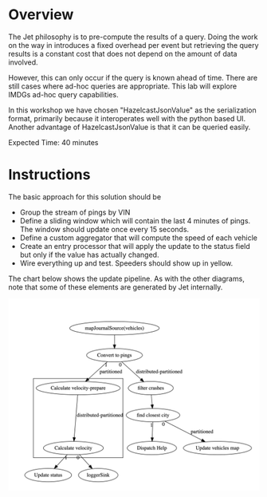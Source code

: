 # Overview

The Jet philosophy is to pre-compute the results of a query.  Doing the work on the way in introduces a fixed overhead per event but retrieving the query results is a constant cost that does not depend on the amount of data involved.

However, this can only occur if the query is known ahead of time.  There are still cases where ad-hoc queries are appropriate.  This lab will explore IMDGs ad-hoc query capabilities.  

In this workshop we have chosen "HazelcastJsonValue" as the serialization format, primarily because it interoperates well with the python based UI. Another advantage of HazelcastJsonValue is that it can be queried easily.



Expected Time: 40 minutes

# Instructions

The basic approach for this solution should be 

- Group the stream of pings by VIN
- Define a sliding window which will contain the last 4 minutes of pings.  The window should update once every 15 seconds.  
- Define a custom aggregator that will compute the speed of each vehicle
- Create an entry processor that will apply the update to the status field but only if the value has actually changed.
- Wire everything up and test. Speeders should show up in yellow.

The chart below shows the update pipeline. As with the other diagrams, note that some of these elements are generated by Jet internally.

![vehicle monitor pipeline](media/updated-vehicle-monitor-pipeline.png)

